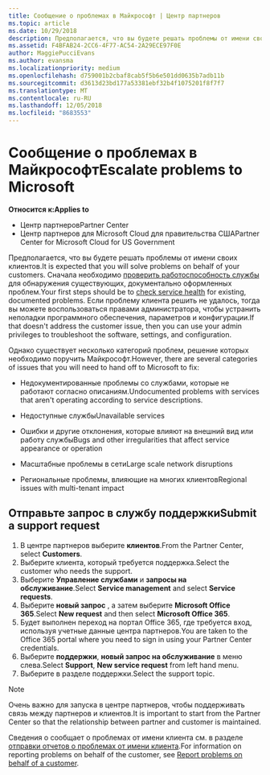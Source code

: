 ```yaml
---
title: Сообщение о проблемах в Майкрософт | Центр партнеров
ms.topic: article
ms.date: 10/29/2018
description: Предполагается, что вы будете решать проблемы от имени своих клиентов.
ms.assetid: F4BFAB24-2CC6-4F77-AC54-2A29ECE97F0E
author: MaggiePucciEvans
ms.author: evansma
ms.localizationpriority: medium
ms.openlocfilehash: d759001b2cbaf8cab5f5b6e501dd0635b7adb11b
ms.sourcegitcommit: d3613d23bd177a53381ebf32b4f1075201f8f7f7
ms.translationtype: MT
ms.contentlocale: ru-RU
ms.lasthandoff: 12/05/2018
ms.locfileid: "8683553"
---
```

# <a name="escalate-problems-to-microsoft"></a><span data-ttu-id="8fc27-103">Сообщение о проблемах в Майкрософт</span><span class="sxs-lookup"><span data-stu-id="8fc27-103">Escalate problems to Microsoft</span></span>

**<span data-ttu-id="8fc27-104">Относится к:</span><span class="sxs-lookup"><span data-stu-id="8fc27-104">Applies to</span></span>**

-  <span data-ttu-id="8fc27-105">Центр партнеров</span><span class="sxs-lookup"><span data-stu-id="8fc27-105">Partner Center</span></span>
-  <span data-ttu-id="8fc27-106">Центр партнеров для Microsoft Cloud для правительства США</span><span class="sxs-lookup"><span data-stu-id="8fc27-106">Partner Center for Microsoft Cloud for US Government</span></span>


<span data-ttu-id="8fc27-107">Предполагается, что вы будете решать проблемы от имени своих клиентов.</span><span class="sxs-lookup"><span data-stu-id="8fc27-107">It is expected that you will solve problems on behalf of your customers.</span></span> <span data-ttu-id="8fc27-108">Сначала необходимо [проверить работоспособность службы](check-service-health.md) для обнаружения существующих, документально оформленных проблем.</span><span class="sxs-lookup"><span data-stu-id="8fc27-108">Your first steps should be to [check service health](check-service-health.md) for existing, documented problems.</span></span> <span data-ttu-id="8fc27-109">Если проблему клиента решить не удалось, тогда вы можете воспользоваться правами администратора, чтобы устранить неполадки программного обеспечения, параметров и конфигурации.</span><span class="sxs-lookup"><span data-stu-id="8fc27-109">If that doesn't address the customer issue, then you can use your admin privileges to troubleshoot the software, settings, and configuration.</span></span>

<span data-ttu-id="8fc27-110">Однако существует несколько категорий проблем, решение которых необходимо поручить Майкрософт.</span><span class="sxs-lookup"><span data-stu-id="8fc27-110">However, there are several categories of issues that you will need to hand off to Microsoft to fix:</span></span>

-   <span data-ttu-id="8fc27-111">Недокументированные проблемы со службами, которые не работают согласно описаниям.</span><span class="sxs-lookup"><span data-stu-id="8fc27-111">Undocumented problems with services that aren't operating according to service descriptions.</span></span>

-   <span data-ttu-id="8fc27-112">Недоступные службы</span><span class="sxs-lookup"><span data-stu-id="8fc27-112">Unavailable services</span></span>

-   <span data-ttu-id="8fc27-113">Ошибки и другие отклонения, которые влияют на внешний вид или работу службы</span><span class="sxs-lookup"><span data-stu-id="8fc27-113">Bugs and other irregularities that affect service appearance or operation</span></span>

-   <span data-ttu-id="8fc27-114">Масштабные проблемы в сети</span><span class="sxs-lookup"><span data-stu-id="8fc27-114">Large scale network disruptions</span></span>

-   <span data-ttu-id="8fc27-115">Региональные проблемы, влияющие на многих клиентов</span><span class="sxs-lookup"><span data-stu-id="8fc27-115">Regional issues with multi-tenant impact</span></span>

## <a name="submit-a-support-request"></a><span data-ttu-id="8fc27-116">Отправьте запрос в службу поддержки</span><span class="sxs-lookup"><span data-stu-id="8fc27-116">Submit a support request</span></span>

1. <span data-ttu-id="8fc27-117">В центре партнеров выберите **клиентов**.</span><span class="sxs-lookup"><span data-stu-id="8fc27-117">From the Partner Center, select **Customers**.</span></span>
2. <span data-ttu-id="8fc27-118">Выберите клиента, который требуется поддержка.</span><span class="sxs-lookup"><span data-stu-id="8fc27-118">Select the customer who needs the support.</span></span>
3. <span data-ttu-id="8fc27-119">Выберите **Управление службами** и **запросы на обслуживание**.</span><span class="sxs-lookup"><span data-stu-id="8fc27-119">Select **Service management** and select **Service requests**.</span></span>
4. <span data-ttu-id="8fc27-120">Выберите **новый запрос** , а затем выберите **Microsoft Office 365**.</span><span class="sxs-lookup"><span data-stu-id="8fc27-120">Select **New request** and then select **Microsoft Office 365**.</span></span>
5. <span data-ttu-id="8fc27-121">Будет выполнен переход на портал Office 365, где требуется вход, используя учетные данные центра партнеров.</span><span class="sxs-lookup"><span data-stu-id="8fc27-121">You are taken to the Office 365 portal where you need to sign in using your Partner Center credentials.</span></span>
6. <span data-ttu-id="8fc27-122">Выберите **поддержки**, **новый запрос на обслуживание** в меню слева.</span><span class="sxs-lookup"><span data-stu-id="8fc27-122">Select **Support**, **New service request** from left hand menu.</span></span>
7. <span data-ttu-id="8fc27-123">Выберите в разделе поддержки.</span><span class="sxs-lookup"><span data-stu-id="8fc27-123">Select the support topic.</span></span>

>[!NOTE]
><span data-ttu-id="8fc27-124">Очень важно для запуска в центре партнеров, чтобы поддерживать связь между партнеров и клиентов.</span><span class="sxs-lookup"><span data-stu-id="8fc27-124">It is important to start from the Partner Center so that the relationship between partner and customer is maintained.</span></span> 


<span data-ttu-id="8fc27-125">Сведения о сообщает о проблемах от имени клиента см. в разделе [отправки отчетов о проблемах от имени клиента](report-problems-on-behalf-of-a-customer.md).</span><span class="sxs-lookup"><span data-stu-id="8fc27-125">For information on reporting problems on behalf of the customer, see [Report problems on behalf of a customer](report-problems-on-behalf-of-a-customer.md).</span></span>

 

 



